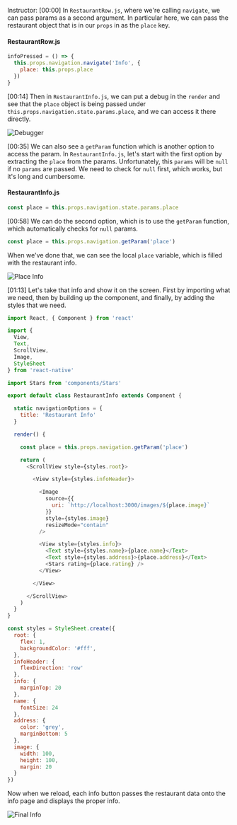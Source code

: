 Instructor: [00:00] In `RestaurantRow.js`, where we're calling `navigate`, we can pass params as a second argument. In particular here, we can pass the restaurant object that is in our `props` in as the `place` key.

#### RestaurantRow.js
```javascript
infoPressed = () => {
  this.props.navigation.navigate('Info', {
    place: this.props.place
  })
}
```

[00:14] Then in `RestaurantInfo.js`, we can put a debug in the `render` and see that the `place` object is being passed under `this.props.navigation.state.params.place`, and we can access it there directly.

![Debugger](https://res.cloudinary.com/dg3gyk0gu/image/upload/v1549750463/transcript-images/react-native-pass-data-between-screens-when-navigating-with-stacknavigator-debug.jpg)

[00:35] We can also see a `getParam` function which is another option to access the param. In `RestaurantInfo.js`, let's start with the first option by extracting the `place` from the params. Unfortunately, this `params` will be `null` if no `params` are passed. We need to check for `null` first, which works, but it's long and cumbersome.

#### RestaurantInfo.js
```javascript
const place = this.props.navigation.state.params.place
```

[00:58] We can do the second option, which is to use the `getParam` function, which automatically checks for `null` params.

```javascript
const place = this.props.navigation.getParam('place')
```

When we've done that, we can see the local `place` variable, which is filled with the restaurant info.

![Place Info](https://res.cloudinary.com/dg3gyk0gu/image/upload/v1549750466/transcript-images/react-native-pass-data-between-screens-when-navigating-with-stacknavigator-place-info.jpg)

[01:13] Let's take that info and show it on the screen. First by importing what we need, then by building up the component, and finally, by adding the styles that we need.

```javascript
import React, { Component } from 'react'

import {
  View,
  Text,
  ScrollView,
  Image,
  StyleSheet
} from 'react-native'

import Stars from 'components/Stars'

export default class RestaurantInfo extends Component {

  static navigationOptions = {
    title: 'Restaurant Info'
  }

  render() {

    const place = this.props.navigation.getParam('place')

    return (
      <ScrollView style={styles.root}>

        <View style={styles.infoHeader}>

          <Image
            source={{
              uri: `http://localhost:3000/images/${place.image}`
            }}
            style={styles.image}
            resizeMode="contain"
          />

          <View style={styles.info}>
            <Text style={styles.name}>{place.name}</Text>
            <Text style={styles.address}>{place.address}</Text>
            <Stars rating={place.rating} />
          </View>

        </View>

      </ScrollView>
    )
  }
}

const styles = StyleSheet.create({
  root: {
    flex: 1,
    backgroundColor: '#fff',
  },
  infoHeader: {
    flexDirection: 'row'
  },
  info: {
    marginTop: 20
  },
  name: {
    fontSize: 24
  },
  address: {
    color: 'grey',
    marginBottom: 5
  },
  image: {
    width: 100,
    height: 100,
    margin: 20
  }
})

```

Now when we reload, each info button passes the restaurant data onto the info page and displays the proper info.

![Final Info](https://res.cloudinary.com/dg3gyk0gu/image/upload/v1549750453/transcript-images/react-native-pass-data-between-screens-when-navigating-with-stacknavigator-final-info.jpg)